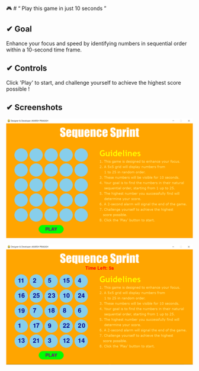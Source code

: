 🎮 # “ Play this game in just 10 seconds ”

## ✔ Goal 
Enhance your focus and speed by identifying numbers in sequential order within a 10-second time frame. 

## ✔ Controls
Click 'Play' to start, and challenge yourself to achieve the highest score possible !

## ✔ Screenshots

![Title_Screen](https://raw.githubusercontent.com/akarsh72/Sequence-Sprint/main/Screeenshot/start_screen.PNG)

![Play_Screen](https://raw.githubusercontent.com/akarsh72/Sequence-Sprint/main/Screeenshot/play_screen.PNG)
